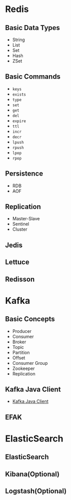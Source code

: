 # Redis

## Basic Data Types

- String
- List
- Set
- Hash
- ZSet

## Basic Commands

- `keys`
- `exists`
- `type`
- `set`
- `get`
- `del`
- `expire`
- `ttl`
- `incr`
- `decr`
- `lpush`
- `rpush`
- `lpop`
- `rpop`

## Persistence

- RDB
- AOF

## Replication

- Master-Slave
- Sentinel
- Cluster

## Jedis

## Lettuce

## Redisson

# Kafka

## Basic Concepts

- Producer
- Consumer
- Broker
- Topic
- Partition
- Offset
- Consumer Group
- Zookeeper
- Replication

## Kafka Java Client

- [Kafka Java Client](https://github.com/apache/kafka/tree/trunk/clients)

## EFAK

# ElasticSearch

## ElasticSearch

## Kibana(Optional)

## Logstash(Optional)
